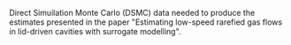 Direct Simuilation Monte Carlo (DSMC) data needed to produce the estimates presented in the paper "Estimating low-speed rarefied gas flows in lid-driven cavities with surrogate modelling".

